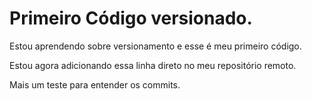# Primeiro Código versionado.

Estou aprendendo sobre versionamento e esse é meu primeiro código. 

Estou agora adicionando essa linha direto no meu repositório remoto.

Mais um teste para entender os commits. 
